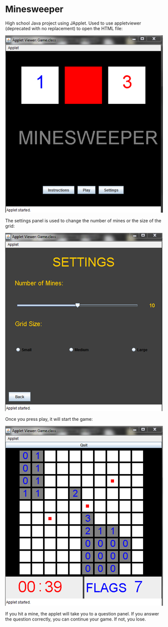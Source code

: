 # Minesweeper
 High school Java project using JApplet. Used to use appletviewer (deprecated with no replacement) to open the HTML file:
 
 ![Homepage](minesweep2.PNG)
 
 The settings panel is used to change the number of mines or the size of the grid:
 
 ![Settings](minesweep1.PNG)
 
 Once you press play, it will start the game: 
 
 ![Game](minesweep3.PNG)
 
 If you hit a mine, the applet will take you to a question panel. If you answer the question correctly, you can continue your game. If not, you lose.
